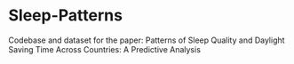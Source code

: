 # Sleep-Patterns
Codebase and dataset for the paper: Patterns of Sleep Quality and Daylight Saving Time Across Countries: A Predictive Analysis
